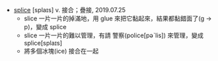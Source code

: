 - [splice](https://tw.dictionary.search.yahoo.com/search?p=splice) [splaɪs] v. 接合；疊接, 2019.07.25
  - slice 一片一片的掉滿地，用 glue 來把它黏起來，結果都黏錯面了(g -> p)，變成 splice
  - slice 一片一片的難以管理，有請 警察(police[pəˋlis]) 來管理，變成 splice[splaɪs]
  - 將多個冰塊(ice) 接合在一起
